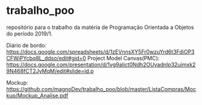 # trabalho_poo
repositório para o trabalho da matéria de Programação Orientada a Objetos do período 2019/1. 

Diário de bordo: https://docs.google.com/spreadsheets/d/1zEVnnsXY5Fr0wzuYrd6t3FdiOP3CFWiPYcbq8L_ddso/edit#gid=0
Project Model Canvas(PMC): https://docs.google.com/presentation/d/1vg9alict0Ndh2OUyadnIp32uimxk29N468fCT2JyMqM/edit#slide=id.p

Mockup: https://github.com/magnoDev/trabalho_poo/blob/master/ListaCompras/Mockup/Mockup_Analise.pdf
